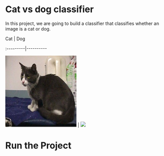 # Cat vs dog classifier


In this project, we are going to build a classifier that classifies whether an image is a cat or dog.

Cat       |  Dog

:---------|----------

![](figures/cat.4.jpg) | ![](figures/dog.2.jpg)

# Run the Project